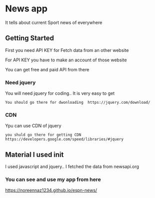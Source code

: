 # News app

It tells about current Sport news of everywhere


## Getting Started

First you need API KEY for Fetch data from an other website

For API KEY you have to make an account of those website 

You can get free and paid API from there 


### Need jquery

You will need jquery for coding.. It is very easy to get

```
You should go there for dwonloading  https://jquery.com/download/
```

### CDN

Ypu can use CDN of jquery

```
you shuld go there for getting CDN https://developers.google.com/speed/libraries/#jquery
```

## Material I used init
I used javascript and jquery.. I fetched the data from newsapi.org

### You can see and use my app from here 

https://noreennaz1234.github.io/espn-news/
